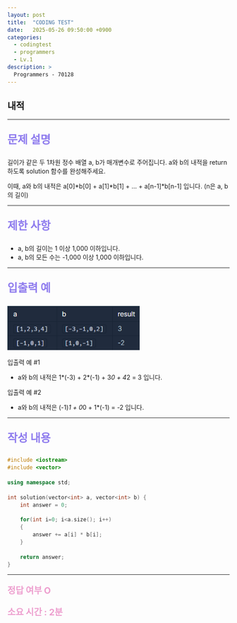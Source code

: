 ```yaml
---
layout: post
title:  "CODING TEST"
date:   2025-05-26 09:50:00 +0900
categories:
  - codingtest
  - programmers
  - Lv.1
description: >
  Programmers - 70128
---
```

## 내적

---

<p style = "color:#8f7cee; font-size:25px; font-weight:bold">
문제 설명
</p>

길이가 같은 두 1차원 정수 배열 a, b가 매개변수로 주어집니다. a와 b의 내적을 return 하도록 solution 함수를 완성해주세요.

이때, a와 b의 내적은 a[0]*b[0] + a[1]*b[1] + ... + a[n-1]*b[n-1] 입니다. (n은 a, b의 길이)

---
<p style = "color:#8f7cee; font-size:25px; font-weight:bold">
제한 사항
</p>

- a, b의 길이는 1 이상 1,000 이하입니다.
- a, b의 모든 수는 -1,000 이상 1,000 이하입니다.

---

<p style = "color:#8f7cee; font-size:25px; font-weight:bold">
입출력 예
</p>

<img src = "/assets/img/codingtest/70128.png" width = "300" height = "100">

입출력 예 #1
- a와 b의 내적은 1*(-3) + 2*(-1) + 3*0 + 4*2 = 3 입니다.

입출력 예 #2
- a와 b의 내적은 (-1)*1 + 0*0 + 1*(-1) = -2 입니다.

---

<p style = "color:#8f7cee; font-size:25px; font-weight:bold">
작성 내용
</p>

```C++
#include <iostream>
#include <vector>

using namespace std;

int solution(vector<int> a, vector<int> b) {
    int answer = 0;
    
    for(int i=0; i<a.size(); i++)
    {
        answer += a[i] * b[i];
    }
    
    return answer;
}
```

---

<p style = "color:#ed9ece; font-size:20px; font-weight:bold">
정답 여부 O
</p>

<p style = "color:#ed9ece; font-size:20px; font-weight:bold">
소요 시간 : 2분
</p>

